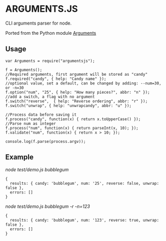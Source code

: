 # ARGUMENTS.JS

CLI arguments parser for node.

Ported from the Python module [Arguments](https://github.com/oskarnyqvist/arguments "Arguments python")


## Usage

    var Arguments = require("argumentsjs");

    f = Arguments();
    //Required arguments, first argument will be stored as "candy"
    f.required("candy", { help: "Candy name" });
    //optional value, set a default, can be changed by adding: --num=30, or -n=30
    f.option("num", "25", { help: "How many pieces?", abbr: "n" });
    //add a switch, a flag with no argument
    f.switch("reverse",  { help: "Reverse ordering", abbr: "r" });
    f.switch("unwrap", { help: "unwrapcandy", abbr: "u" });

    //Process data before saving it
    f.process("candy", function(x) { return x.toUpperCase() });
    //Parse num as integer
    f.process("num", function(x) { return parseInt(x, 10); });
    f.validate("num", function(x) { return x > 10; });

    console.log(f.parse(process.argv));


## Example

*node test/demo.js bubblegum*

    {
      results: { candy: 'bubblegum', num: '25', reverse: false, unwrap: false },
      errors: []
    }

*node test/demo.js bubblegum -r -n=123*

    {
      results: { candy: 'bubblegum', num: '123', reverse: true, unwrap: false },
      errors: []
    }
